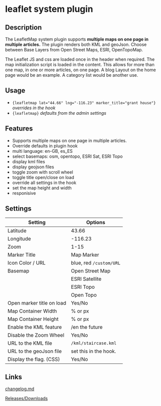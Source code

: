 # leaflet system plugin

## Description

The LeafletMap system plugin supports <strong>multiple maps on one page in multiple articles.</strong> The plugin renders both KML and geoJson. Choose between Base Layers from Open Street Maps, ESRI, OpenTopoMap.

The Leaflet JS and css are loaded once in the header when required. The map initialization script is loaded in the content. This allows for more than one map, in one or more articles, on one page. A blog Layout on the home page would be an example. A category list would be another use.

## Usage

- `{leafletmap lat="44.66" lng="-116.23" marker_title="grant house"}` <em>overrides in the hook</em>
- `{leafletmap}` <em>defaults from the admin settings</em>

## Features

- Supports multiple maps on one page in multiple articles.
- Override defaults in plugin hook
- multi language: en-GB, es_ES
- select basemaps: osm, opentopo, ESRI Sat, ESRI Topo
- display kml files
- display geojson files
- toggle zoom with scroll wheel
- toggle title open/close on load
- override all settings in the hook
- set the map height and width
- responisive

## Settings

| Setting                     | Options |
|--------------------------|---------|
| Latitude                 | 43.66
| Longitude                | -116.23
| Zoom                     | 1-15
| Marker Title             | Map Marker
| Icon Color / URL         | blue, red `/custom/URL`
| Basemap                  | Open Street Map|
|                          | ESRI Satellite
|                          | ESRI Topo
|                          | Open Topo
| Open marker title on load| Yes/No
| Map Container Width      |% or px
| Map Container Height     |% or px
| Enable the KML feature   |/en the future
| Disable the Zoom Wheel   | Yes/No
| URL to the KML file      | `/kml/staircase.kml`
| URL to the geoJson file  | set this in the hook.
| Display the flag. (CSS)  | Yes/No

## Links

[changelog.md](./changelog.md)

[Releases/Downloads](https://github.com/grantiago/leafletmap_plugin/tags)
